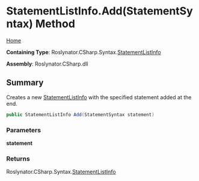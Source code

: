 # StatementListInfo\.Add\(StatementSyntax\) Method

[Home](../../../../../README.md)

**Containing Type**: Roslynator\.CSharp\.Syntax\.[StatementListInfo](../README.md)

**Assembly**: Roslynator\.CSharp\.dll

## Summary

Creates a new [StatementListInfo](../README.md) with the specified statement added at the end\.

```csharp
public StatementListInfo Add(StatementSyntax statement)
```

### Parameters

**statement**

### Returns

Roslynator\.CSharp\.Syntax\.[StatementListInfo](../README.md)

